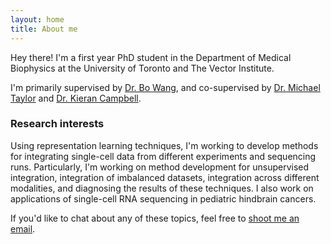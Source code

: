 ```yaml
---
layout: home
title: About me
---
```


Hey there! I'm a first year PhD student in the Department of Medical Biophysics at the University of Toronto and The Vector Institute. 

I'm primarily supervised by [Dr. Bo Wang](https://wanglab.ml/), and co-supervised by [Dr. Michael Taylor](https://lab.research.sickkids.ca/taylor/) and [Dr. Kieran Campbell](https://www.camlab.ca/). 

### Research interests

Using representation learning techniques, I'm working to develop methods for integrating single-cell data from different experiments and sequencing runs. Particularly, I'm working on method development for unsupervised integration, integration of imbalanced datasets, integration across different modalities, and diagnosing the results of these techniques. I also work on applications of single-cell RNA sequencing in pediatric hindbrain cancers.

If you'd like to chat about any of these topics, feel free to [shoot me an email](mailto:hurmaan99@gmail.com).